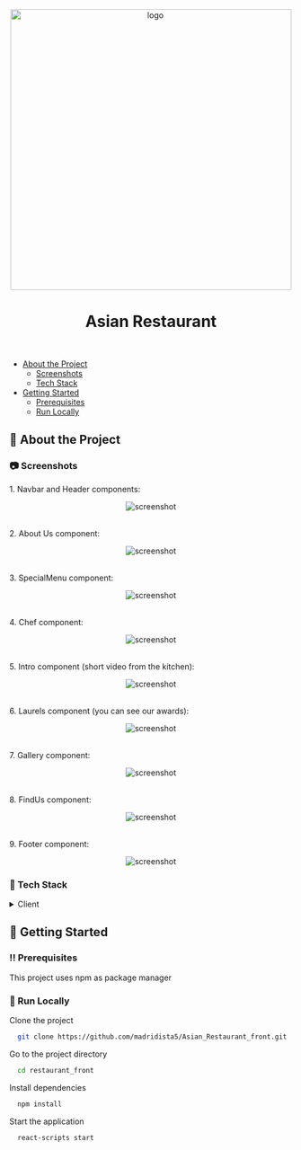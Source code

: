 <div align="center">

<img src="https://github.com/madridista5/madridista5/blob/main/asian_food.gif" alt="logo" width="500" height="auto" />
  <h1>Asian Restaurant</h1>
</div>

<br />

- [About the Project](#star2-about-the-project)
  * [Screenshots](#camera-screenshots)
  * [Tech Stack](#space_invader-tech-stack)
- [Getting Started](#toolbox-getting-started)
  * [Prerequisites](#bangbang-prerequisites)
  * [Run Locally](#running-run-locally)

  

<!-- About the Project -->
## :star2: About the Project


<!-- Screenshots -->
### :camera: Screenshots

<p>1. Navbar and Header components:</p>
<div align="center"> 
  <img src="https://github.com/madridista5/Asian_Restaurant_front/blob/main/screenshots/1.png" alt="screenshot" />
</div>

<br>
<p>2. About Us component:</p>
<div align="center"> 
  <img src="https://github.com/madridista5/Asian_Restaurant_front/blob/main/screenshots/2.png" alt="screenshot" />
</div>

<br>
<p>3. SpecialMenu component:</p>
<div align="center"> 
  <img src="https://github.com/madridista5/Asian_Restaurant_front/blob/main/screenshots/3.png" alt="screenshot" />
</div>

<br>
<p>4. Chef component:</p>
<div align="center"> 
  <img src="https://github.com/madridista5/Asian_Restaurant_front/blob/main/screenshots/4.png" alt="screenshot" />
</div>

<br>
<p>5. Intro component (short video from the kitchen):</p>
<div align="center"> 
  <img src="https://github.com/madridista5/Asian_Restaurant_front/blob/main/screenshots/5.png" alt="screenshot" />
</div>

<br>
<p>6. Laurels component (you can see our awards):</p>
<div align="center"> 
  <img src="https://github.com/madridista5/Asian_Restaurant_front/blob/main/screenshots/6.png" alt="screenshot" />
</div>

<br>
<p>7. Gallery component:</p>
<div align="center"> 
  <img src="https://github.com/madridista5/Asian_Restaurant_front/blob/main/screenshots/7.png" alt="screenshot" />
</div>

<br>
<p>8. FindUs component:</p>
<div align="center"> 
  <img src="https://github.com/madridista5/Asian_Restaurant_front/blob/main/screenshots/8.png" alt="screenshot" />
</div>

<br>
<p>9. Footer component:</p>
<div align="center"> 
  <img src="https://github.com/madridista5/Asian_Restaurant_front/blob/main/screenshots/9.png" alt="screenshot" />
</div>

<!-- TechStack -->
### :space_invader: Tech Stack

<details>
  <summary>Client</summary>
  <ul>
    <li><a href="https://www.typescriptlang.org/">Typescript</a></li>
    <li><a href="https://reactjs.org/">React.js</a></li>
  </ul>
</details>

<!-- Getting Started -->
## 	:toolbox: Getting Started

<!-- Prerequisites -->
### :bangbang: Prerequisites

This project uses npm as package manager


<!-- Run Locally -->
### :running: Run Locally

Clone the project

```bash
  git clone https://github.com/madridista5/Asian_Restaurant_front.git
```

Go to the project directory

```bash
  cd restaurant_front
```

Install dependencies

```bash
  npm install
```

Start the application

```bash
  react-scripts start
```
